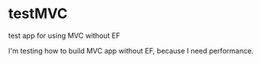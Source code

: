 # testMVC
test app for using MVC without EF

I'm testing how to build MVC app without EF, because I need performance.
